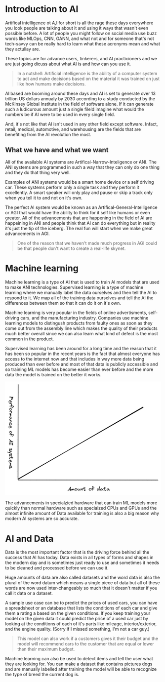 # Introduction to AI
Artifical intelligence ot A,I for short is all the  rage these days everywhere you look people are talking about it and using it ways that wasn't even possible before. A lot of people you might follow on social media use buzz words like MLOps, CNN, GANN, and what not and for someone that's not tech-savvy can be really hard to learn what these acronyms mean and what they actullay are.

These topics are for advance users, tinkerers, and AI practicioners and we are just going dicuss about what AI is and how can you use it.

> In a nutshell: Artificial intelligence is the ability of a computer system to act and make decisions based on the material it was trained on just like how humans make decisions.

AI based are booming around these days and AI is set to generate over 13 trillion US dollars annualy by 2030 according to a study conducted by the McKinsey Global Institute in the field of software alone. If it can generate such a ludicurous amount just a single fileld imagine what would the numbers be if AI were to be used in every single field.

And, it's not like that AI isn't used in any other field except software. Infact, retail, medical, automotive, and warehousing are the fields that are benefiting from the AI revolution the most.

## What we have and what we want
All of the available AI systems are Artifical-Narrow-Inteligence or ANI. The ANI systems are programmed in such a way that they can only do one thing and they do that thing very well.

Examples of ANI systems would be a smart home device or a self driving car. These systems perform only a single task and they perform it excellently. A smart speaker will only play and pause or skip a track only when you tell it to and not on it's own.

The perfect AI system would be known as an Artifical-General-Intelligence or AGI that would have the ability to think for it self like humans or even greater.  All of the advancements that are happening in the field of AI are happeining in ANI and people think that AI can do everything but in reality it's just the tip of the iceberg. The real fun will start when we make great advancements in AGI.

> One of the reason that we haven't made much progress in AGI could be that people don't want to create a real-life skynet.

# Machine learning
Machine learning is a type of AI that is used to train AI models that are used to make ANI technologies. Supervised learning is a type of machine learning where we manually label the data ourselves and then tell the AI to respond to it. We  map all of the training data ourselves and tell the AI the differences between them so that it can do it on it's own.

Machine learning is very popular in the fields of online advertisments, self-driving cars, and the manufacturing industry. Companies use machine learning models to distingush products from faulty ones as soon as they come out from the assembly line which makes the quality of their products much better overall since we can also learn what kind of defect is the most common in the product.

Supervised learning has been around for a long time and the reason that it has been so popular in the recent years is the fact that almost everyone has access to the internet now and that includes in way more data being produced than ever before and most of that data is publicly accessible and so training ML models has become easier than ever before and the more data the model is trained on the better it works.

![progress of AI systems](assets/progress-ml.png)

The advancements in specialzied hardware that can train ML models more quickly than normal hardware such as specialzed CPUs and GPUs and the almost infinite amount of Data available for training is also a big reason why modern AI systems are so accurate. 

# AI and Data
Data is the most important factor that is the driving force behind all the success that AI has today. Data exists in all types of forms and shapes in the modern day and is sometimes just ready to use and sometimes it needs to be cleaned and processed before we can use it.

Huge amounts of data are also called datasets and the word data is also the plural of the word datum which means a single piece of data but all of these words are now used inter-changeably so much that it doesn't matter if you call it data or a dataset.

A sample use case can be to predict the prices of used cars, you can have a spreadsheet or an database that lists the conditions of each car and give them a rating a based on the given conditions. If you keep training your model on the given data it could predict the price of a used car just by looking at the conditions of each of it's parts like mileage, interior/exterior, and the engine quality. (Sorry if I missed something, I'm not a car guy.)

> This model can also work if a customers gives it their budget and the model will recommend cars to the customer  that are equal or lower than their maximum budget.

Machine learning can also be used to detect items and tell the user what they are looking for. You can make a dataset that contains pictures dogs and are manually labelled after training the model will be able to recognize the type of breed the current dog is.